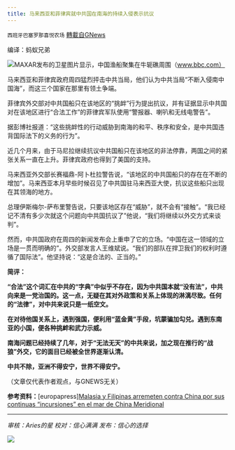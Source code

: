 ```yaml
---
title: 马来西亚和菲律宾就中共国在南海的持续入侵表示抗议
---
```

`西班牙巴塞罗那喜悦农场` [轉載自GNews](https://gnews.org/zh-hans/1609008/)

编译：蚂蚁兄弟

![](https://assets.gnews.org/wp-content/uploads/2021/10/117742260_mediaitem117742259.png)MAXAR发布的卫星图片显示，中国渔船聚集在牛轭礁周围（www.bbc.com）

马来西亚和菲律宾政府周四猛烈抨击中共当局，他们认为中共当局“不断入侵南中国海”，而这三个国家在那里有领土争端。

菲律宾外交部对中共国船只在该地区的“挑衅”行为提出抗议，并有证据显示中共国对在该地区进行“合法工作”的菲律宾军队使用“警报器、喇叭和无线电警告”。

据彭博社报道：“这些挑衅性的行动威胁到南海的和平、秩序和安全，是中共国违背国际法下的义务的行为”。

近几个月来，由于马尼拉继续抗议中共国船只在该地区的非法停靠，两国之间的紧张关系一直在上升。菲律宾政府也得到了美国的支持。

马来西亚外交部长赛福鼎-阿卜杜拉警告说，“该地区的中共国船只的存在在不断的增加”。马来西亚本月早些时候召见了中共国驻马来西亚大使，抗议这些船只出现在其领海的地方。

总理伊斯梅尔-萨布里警告说，只要该地区存在“威胁”，就不会有“接触”。“我已经记不清有多少次就这个问题向中共国抗议了”他说，“我们将继续以外交方式来谈判”。

然而，中共国政府在周四的新闻发布会上重申了它的立场。“中国在这一领域的立场是一贯而明确的”。外交部发言人王维斌说。“我们的部队在捍卫我们的权利时遵循了国际法”。他坚持说：“这是合法的、正当的。”

**简评：**

**“合法”这个词汇在中共的“字典”中似乎不存在，因为中共国本就“没有法”，中共向来是一党治国的。这一点，无疑在其对外政策和关系上体现的淋漓尽致。任何的“法律”，对中共来说只是一纸空文。**

**在对待他国关系上，遇到强国，便利用“蓝金黄”手段，坑蒙骗加勾兑。遇到东南亚的小国，便各种挑衅和武力示威。**

**南海问题已经持续了几年，对于“无法无天”的中共来说，加之现在推行的“战狼”外交，它的面目已经被全世界逐渐认清。**

**中共不除，亚洲不得安宁，世界不得安宁。**

（文章仅代表作者观点，与GNEWS无关）

**参考资料：**[europapress][Malasia y Filipinas arremeten contra China por sus continuas “incursiones” en el mar de China Meridional](https://www.europapress.es/internacional/noticia-malasia-filipinas-arremeten-contra-china-continuas-incursiones-mar-china-meridional-20211021140014.html)

* * *

*审核：Aries的星*
*校对：信心满满*
*发布：信心的选择*

![](https://assets.gnews.org/wp-content/uploads/2021/10/GNEWS_CH.-1-3.jpeg)
